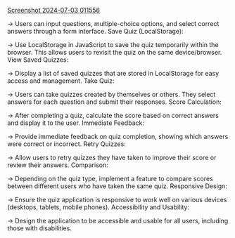 [Screenshot 2024-07-03 011556](https://github.com/1Ishu/QuizA/assets/140424051/a1eb763d-f514-4e63-9f99-1e4da7e45823) 


-> Users can input questions, multiple-choice options, and select correct answers through a form interface.
Save Quiz (LocalStorage):

-> Use LocalStorage in JavaScript to save the quiz temporarily within the browser. This allows users to revisit the quiz on the same device/browser.
View Saved Quizzes:

-> Display a list of saved quizzes that are stored in LocalStorage for easy access and management.
Take Quiz:

-> Users can take quizzes created by themselves or others. They select answers for each question and submit their responses.
Score Calculation:

-> After completing a quiz, calculate the score based on correct answers and display it to the user.
Immediate Feedback:

-> Provide immediate feedback on quiz completion, showing which answers were correct or incorrect.
Retry Quizzes:

-> Allow users to retry quizzes they have taken to improve their score or review their answers.
Comparison:

-> Depending on the quiz type, implement a feature to compare scores between different users who have taken the same quiz.
Responsive Design:

-> Ensure the quiz application is responsive to work well on various devices (desktops, tablets, mobile phones).
Accessibility and Usability:

-> Design the application to be accessible and usable for all users, including those with disabilities.
